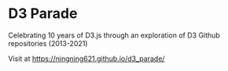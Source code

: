 # D3 Parade

Celebrating 10 years of D3.js through an exploration of D3 Github repositories (2013-2021)

Visit at https://ningning621.github.io/d3_parade/
